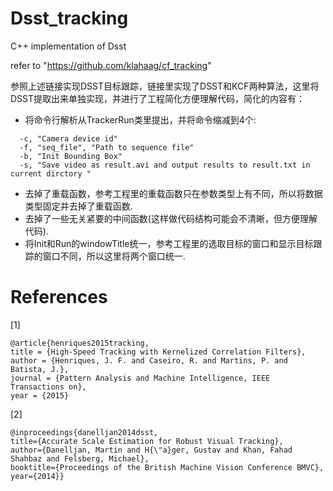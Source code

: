 # Dsst_tracking
C++ implementation of Dsst

refer to "https://github.com/klahaag/cf_tracking"

参照上述链接实现DSST目标跟踪，链接里实现了DSST和KCF两种算法，这里将DSST提取出来单独实现，并进行了工程简化方便理解代码，简化的内容有：
  *    将命令行解析从TrackerRun类里提出，并将命令缩减到4个:
  
      -c, "Camera device id"
      -f, "seq_file", "Path to sequence file"
      -b, "Init Bounding Box"
      -s, "Save video as result.avi and output results to result.txt in current dirctory "
      
  *    去掉了重载函数，参考工程里的重载函数只在参数类型上有不同，所以将数据类型固定并去掉了重载函数.
  *    去掉了一些无关紧要的中间函数(这样做代码结构可能会不清晰，但方便理解代码).
  *    将Init和Run的windowTitle统一，参考工程里的选取目标的窗口和显示目标跟踪的窗口不同，所以这里将两个窗口统一.
  
  
  

# References
[1]
```
@article{henriques2015tracking,
title = {High-Speed Tracking with Kernelized Correlation Filters},
author = {Henriques, J. F. and Caseiro, R. and Martins, P. and Batista, J.},
journal = {Pattern Analysis and Machine Intelligence, IEEE Transactions on},
year = {2015}
```


[2]
```
@inproceedings{danelljan2014dsst,
title={Accurate Scale Estimation for Robust Visual Tracking},
author={Danelljan, Martin and H{\"a}ger, Gustav and Khan, Fahad Shahbaz and Felsberg, Michael},
booktitle={Proceedings of the British Machine Vision Conference BMVC},
year={2014}}
```
